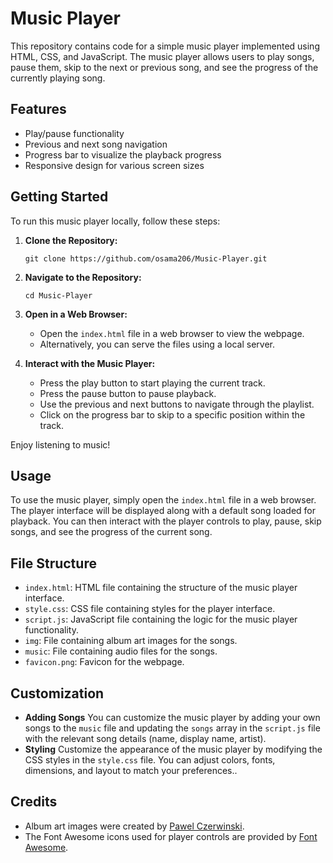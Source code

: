 # Music Player

This repository contains code for a simple music player implemented using HTML, CSS, and JavaScript. The music player allows users to play songs, pause them, skip to the next or previous song, and see the progress of the currently playing song.

## Features

- Play/pause functionality
- Previous and next song navigation
- Progress bar to visualize the playback progress
- Responsive design for various screen sizes

## Getting Started

To run this music player locally, follow these steps:

1. **Clone the Repository:**
   ```
   git clone https://github.com/osama206/Music-Player.git
   ```

2. **Navigate to the Repository:**
   ```
   cd Music-Player
   ```

3. **Open in a Web Browser:**
   - Open the `index.html` file in a web browser to view the webpage.
   - Alternatively, you can serve the files using a local server.

4. **Interact with the Music Player:**
   - Press the play button to start playing the current track.
   - Press the pause button to pause playback.
   - Use the previous and next buttons to navigate through the playlist.
   - Click on the progress bar to skip to a specific position within the track.

Enjoy listening to music!

## Usage

To use the music player, simply open the `index.html` file in a web browser. The player interface will be displayed along with a default song loaded for playback. You can then interact with the player controls to play, pause, skip songs, and see the progress of the current song.

## File Structure

- `index.html`: HTML file containing the structure of the music player interface.
- `style.css`: CSS file containing styles for the player interface.
- `script.js`: JavaScript file containing the logic for the music player functionality.
- `img`: File containing album art images for the songs.
- `music`: File containing audio files for the songs.
- `favicon.png`: Favicon for the webpage.


## Customization

- **Adding Songs** You can customize the music player by adding your own songs to the `music` file and updating the `songs` array in the `script.js` file with the relevant song details (name, display name, artist).
- **Styling** Customize the appearance of the music player by modifying the CSS styles in the `style.css` file. You can adjust colors, fonts, dimensions, and layout to match your preferences..

## Credits

- Album art images were created by [Pawel Czerwinski](https://unsplash.com/@pawel_czerwinski).
- The Font Awesome icons used for player controls are provided by [Font Awesome](https://fontawesome.com/).


